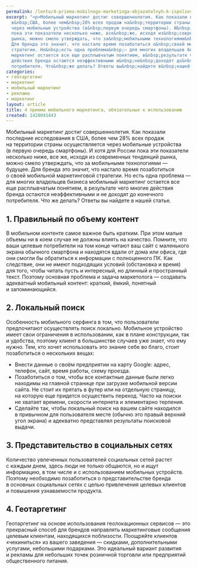```yaml
---
permalink: /lenta/4-priema-mobilnogo-marketinga-objazatelnyh-k-ispolzovaniju
excerpt: "<p>Мобильный маркетинг достиг совершеннолетия. Как показали последние исследования
  в&nbsp;США, более чем&nbsp;28% всех продаж на&nbsp;территории страны осуществляется
  через мобильные устройства (в&nbsp;первую очередь смартфоны). И&nbsp;хотя для России
  пока эти показатели несколько ниже, все&nbsp;же, исходя из&nbsp;современных тенденций
  рынка, можно смело утверждать, что за&nbsp;мобильными технологиями&nbsp;— будущее.
  Для бренда это значит, что настало время позаботиться о&nbsp;своей мобильной маркетинговой
  стратегии. Но&nbsp;есть одна проблема&nbsp;— для многих владельцев бизнеса мобильный
  маркетинг остается все еще расплывчатым понятием, в&nbsp;результате чего многие
  действия бренда остаются неэффективными и&nbsp;не&nbsp;доходят до&nbsp;конечного
  потребителя. Что&nbsp;же делать? Ответы вы&nbsp;найдете в&nbsp;нашей статье.</p>"
categories:
- геотаргетинг
- маркетинг
- мобильный маркетинг
- реклама
- маркетинг
layout: article
title: 4 приема мобильного маркетинга, обязательных к использованию
created: 1428041443
---
```

Мобильный маркетинг достиг совершеннолетия. Как показали последние исследования в США, более чем 28% всех продаж на территории страны осуществляется через мобильные устройства (в первую очередь смартфоны). И хотя для России пока эти показатели несколько ниже, все же, исходя из современных тенденций рынка, можно смело утверждать, что за мобильными технологиями — будущее. Для бренда это значит, что настало время позаботиться о своей мобильной маркетинговой стратегии. Но есть одна проблема — для многих владельцев бизнеса мобильный маркетинг остается все еще расплывчатым понятием, в результате чего многие действия бренда остаются неэффективными и не доходят до конечного потребителя. Что же делать? Ответы вы найдете в нашей статье.

## 1. Правильный по объему контент ##

В мобильном контенте самое важное быть кратким. При этом малые объемы ни в коем случае не должны влиять на качество. Помните, что ваши целевые потребители на том конце читают ваш сайт с маленького экрана обычного смартфона и находятся вдали от дома или офиса, где они смогли бы обратиться к информации с полноценного ПК. Как следствие, они не имеют подходящих условий (обстановка и время) для того, чтобы читать пусть и интересный, но длинный и пространный текст. Поэтому основная проблема и задача маркетолога — создавать адекватный мобильный контент: краткий, ёмкий, понятный и запоминающийся.

## 2. Локальный поиск ##

Особенность мобильного серфинга в том, что пользователи предпочитают осуществлять поиск локально. Мобильное устройство имеет свои ограничения в использовании, как в плане конструкции, так и удобства, поэтому клиент в большинстве случаев уже знает, что ему нужно. Тем, кто хочет использовать это знание себе во благо, стоит позаботиться о нескольких вещах:

 *  Внести данные о своём предприятии на карту Google: адрес, телефон, сайт, время работы, схему проезда.
 *  Позаботиться о том, чтобы все контактные данные были легко находимы на главной странице при загрузке мобильной версии сайта. Не стоит их прятать в футер или на отдельную страницу, на которую еще придется осуществить переход. Часто на поиски не хватает времени, скорости интернета и элементарно терпения.
 *  Сделайте так, чтобы локальный поиск на вашем сайте находился в привычном для пользователя месте (обычно это правый верхний угол экрана) и адекватно представлял результаты поисковой выдачи.

## 3. Представительство в социальных сетях ##

Количество увлеченных пользователей социальных сетей растет с каждым днем, здесь люди не только общаются, но и ищут информацию, в том числе и с использованием мобильных устройств. Поэтому необходимо позаботиться о представительстве бренда в основных социальных сетях с целью привлечения целевых клиентов и повышения узнаваемости продукта.

## 4. Геотаргетинг ##

Геотаргетинг на основе использования геолокационных сервисов — это прекрасный способ для брендов направлять маркетинговые сообщения целевым клиентам, находящихся поблизости. Поощряйте клиентов «чекиниться» из вашего заведения — скидками, дополнительными услугами, небольшими подарками. Это идеальный вариант развития и рекламы для небольших точек розничной торговли или предприятий общественного питания.
